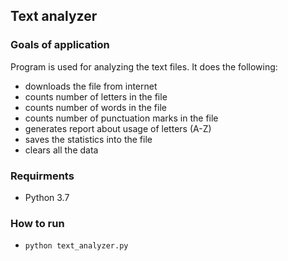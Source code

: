 ## Text analyzer
### Goals of application
Program is used for analyzing the text files. It does the following:
* downloads the file from internet
* counts number of letters in the file
* counts number of words in the file
* counts number of punctuation marks in the file
* generates report about usage of letters (A-Z)
* saves the statistics into the file
* clears all the data
### Requirments
* Python 3.7 
### How to run
* `python text_analyzer.py`
